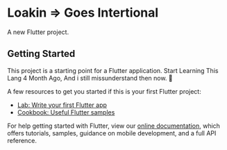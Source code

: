 # Loakin => Goes Intertional

A new Flutter project.

## Getting Started

This project is a starting point for a Flutter application.
Start Learning This Lang 4 Month Ago, And i still missunderstand then now. 🧃

A few resources to get you started if this is your first Flutter project:

- [Lab: Write your first Flutter app](https://flutter.dev/docs/get-started/codelab)
- [Cookbook: Useful Flutter samples](https://flutter.dev/docs/cookbook)

For help getting started with Flutter, view our
[online documentation](https://flutter.dev/docs), which offers tutorials,
samples, guidance on mobile development, and a full API reference.
